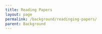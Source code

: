 ```yaml
---
title: Reading Papers
layout: page
permalink: /background/readinging-papers/
parent: Background
---
```

